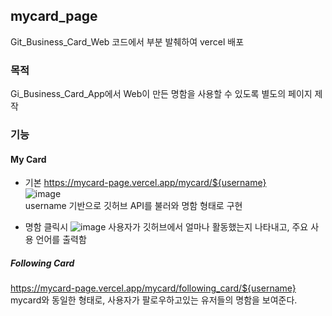 ## mycard_page
Git_Business_Card_Web 코드에서 부분 발췌하여 vercel 배포

### 목적
Gi_Business_Card_App에서 Web이 만든 명함을 사용할 수 있도록 별도의 페이지 제작

### 기능
#### My Card
- 기본
https://mycard-page.vercel.app/mycard/${username}  
![image](https://github.com/ssoxong/mycard_page/assets/112956015/52cce0a8-0bf3-4673-8add-f13085f94a29)  
username 기반으로 깃허브 API를 불러와 명함 형태로 구현

- 명함 클릭시
![image](https://github.com/ssoxong/mycard_page/assets/112956015/696e763b-ce22-4943-959b-f46bd257d0db)
사용자가 깃허브에서 얼마나 활동했는지 나타내고, 주요 사용 언어를 출력함


##### Following Card
https://mycard-page.vercel.app/mycard/following_card/${username}  
mycard와 동일한 형태로, 사용자가 팔로우하고있는 유저들의 명함을 보여준다.
